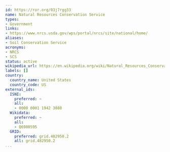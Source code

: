 ```yaml
---
id: https://ror.org/03j7rgg33
name: Natural Resources Conservation Service
types:
- Government
links:
- https://www.nrcs.usda.gov/wps/portal/nrcs/site/national/home/
aliases:
- Soil Conservation Service
acronyms:
- NRCS
- SCS
status: active
wikipedia_url: https://en.wikipedia.org/wiki/Natural_Resources_Conservation_Service
labels: []
country:
  country_name: United States
  country_code: US
external_ids:
  ISNI:
    preferred: ~
    all:
    - 0000 0001 1942 3888
  Wikidata:
    preferred: ~
    all:
    - Q6980595
  GRID:
    preferred: grid.482950.2
    all: grid.482950.2
...
```


